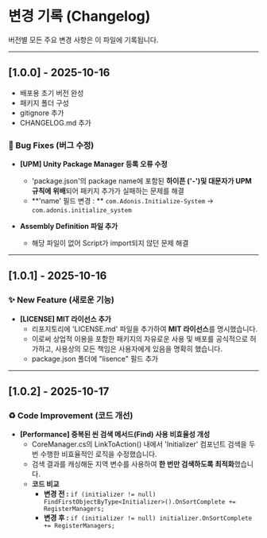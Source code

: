 # 변경 기록 (Changelog)
버전별 모든 주요 변경 사항은 이 파일에 기록됩니다.

------------------------------------------------------------
## [1.0.0] - 2025-10-16
- 배포용 초기 버전 완성
- 패키지 폴더 구성
- gitignore 추가
- CHANGELOG.md 추가

### 🐛 Bug Fixes (버그 수정)
- **[UPM] Unity Package Manager 등록 오류 수정**
    - 'package.json'의 package name에 포함된 **하이픈 ('-')및 대문자가 UPM 규칙에 위배**되어 패키지 추가가 실패하는 문제를 해결
    - **'name' 필드 변경 : ** `com.Adonis.Initialize-System` → `com.adonis.initialize_system`

- **Assembly Definition 파일 추가**
    - 해당 파일이 없어 Script가 import되지 않던 문제 해결

------------------------------------------------------------
## [1.0.1] - 2025-10-16
### ✨ New Feature (새로운 기능)
- **[LICENSE] MIT 라이선스 추가**
    - 리포지토리에 'LICENSE.md' 파일을 추가하여 **MIT 라이선스**를 명시했습니다.
    - 이로써 상업적 이용을 포함한 패키지의 자유로운 사용 및 배포를 공식적으로 허가하고,
      사용상의 모든 책임은 사용자에게 있음을 명확히 했습니다.
    - package.json 폴더에 "lisence" 필드 추가

------------------------------------------------------------
## [1.0.2] - 2025-10-17
### ♻️ Code Improvement (코드 개선)
- **[Performance] 중복된 씬 검색 메서드(Find) 사용 비효율성 개성**
    - CoreManager.cs의 LinkToAction() 내에서 'Initializer' 컴포넌트 검색을 두 번 수행한 비효율적인 로직을 수정했습니다.
    - 검색 결과를 캐싱해둔 지역 변수를 사용하여 **한 번만 검색하도록 최적화**했습니다.
    - **코드 비교**
        - **변경 전 :** `if (initializer != null) FindFirstObjectByType<Initializer>().OnSortComplete += RegisterManagers;`
        - **변경 후 :** `if (initializer != null) initializer.OnSortComplete += RegisterManagers;`